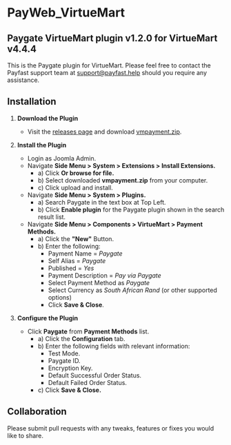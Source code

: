 # PayWeb_VirtueMart

## Paygate VirtueMart plugin v1.2.0 for VirtueMart v4.4.4

This is the Paygate plugin for VirtueMart. Please feel free to contact the Payfast support team at
support@payfast.help should you require any assistance.

## Installation

1. **Download the Plugin**

    - Visit the [releases page](https://github.com/Paygate/PayWeb_VirtueMart/releases) and
      download [vmpayment.zip](https://github.com/Paygate/PayWeb_VirtueMart/releases/download/v1.2.0/vmpayment.zip).

2. **Install the Plugin**

    - Login as Joomla Admin.
    - Navigate **Side Menu > System > Extensions > Install Extensions.**
        - a) Click **Or browse for file.**
        - b) Select downloaded **vmpayment.zip** from your computer.
        - c) Click upload and install.
    - Navigate **Side Menu > System > Plugins.**
        - a) Search Paygate in the text box at Top Left.
        - b) Click **Enable plugin** for the Paygate plugin shown in the search result list.
    - Navigate **Side Menu > Components > VirtueMart > Payment Methods.**
        - a) Click the **"New"** Button.
        - b) Enter the following:
            - Payment Name = _Paygate_
            - Self Alias = _Paygate_
            - Published = _Yes_
            - Payment Description = _Pay via Paygate_
            - Select Payment Method as _Paygate_
            - Select Currency as _South African Rand_ (or other supported options)
            - Click **Save & Close**.

3. **Configure the Plugin**

    - Click **Paygate** from **Payment Methods** list.
        - a) Click the **Configuration** tab.
        - b) Enter the following fields with relevant information:
            - Test Mode.
            - Paygate ID.
            - Encryption Key.
            - Default Successful Order Status.
            - Default Failed Order Status.
        - c) Click **Save & Close.**

## Collaboration

Please submit pull requests with any tweaks, features or fixes you would like to share.

